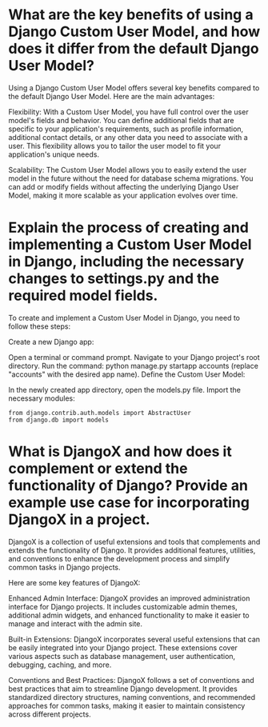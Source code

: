 # What are the key benefits of using a Django Custom User Model, and how does it differ from the default Django User Model?

Using a Django Custom User Model offers several key benefits compared to the default Django User Model. Here are the main advantages:

Flexibility: With a Custom User Model, you have full control over the user model's fields and behavior. You can define additional fields that are specific to your application's requirements, such as profile information, additional contact details, or any other data you need to associate with a user. This flexibility allows you to tailor the user model to fit your application's unique needs.

Scalability: The Custom User Model allows you to easily extend the user model in the future without the need for database schema migrations. You can add or modify fields without affecting the underlying Django User Model, making it more scalable as your application evolves over time.

# Explain the process of creating and implementing a Custom User Model in Django, including the necessary changes to settings.py and the required model fields.

To create and implement a Custom User Model in Django, you need to follow these steps:

Create a new Django app:

Open a terminal or command prompt.
Navigate to your Django project's root directory.
Run the command: python manage.py startapp accounts (replace "accounts" with the desired app name).
Define the Custom User Model:

In the newly created app directory, open the models.py file.
Import the necessary modules:

```
from django.contrib.auth.models import AbstractUser
from django.db import models

```

# What is DjangoX and how does it complement or extend the functionality of Django? Provide an example use case for incorporating DjangoX in a project.

DjangoX is a collection of useful extensions and tools that complements and extends the functionality of Django. It provides additional features, utilities, and conventions to enhance the development process and simplify common tasks in Django projects.

Here are some key features of DjangoX:

Enhanced Admin Interface: DjangoX provides an improved administration interface for Django projects. It includes customizable admin themes, additional admin widgets, and enhanced functionality to make it easier to manage and interact with the admin site.

Built-in Extensions: DjangoX incorporates several useful extensions that can be easily integrated into your Django project. These extensions cover various aspects such as database management, user authentication, debugging, caching, and more.

Conventions and Best Practices: DjangoX follows a set of conventions and best practices that aim to streamline Django development. It provides standardized directory structures, naming conventions, and recommended approaches for common tasks, making it easier to maintain consistency across different projects.

